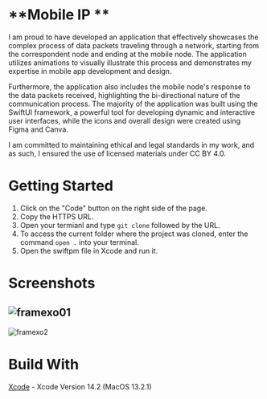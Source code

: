 
# **Mobile IP ** 

I am proud to have developed an application that effectively showcases the complex process of data packets traveling through a network, starting from the correspondent node and ending at the mobile node. The application utilizes animations to visually illustrate this process and demonstrates my expertise in mobile app development and design.

Furthermore, the application also includes the mobile node's response to the data packets received, highlighting the bi-directional nature of the communication process. The majority of the application was built using the SwiftUI framework, a powerful tool for developing dynamic and interactive user interfaces, while the icons and overall design were created using Figma and Canva.

I am committed to maintaining ethical and legal standards in my work, and as such, I ensured the use of licensed materials under CC BY 4.0.

# Getting Started
1. Click on the "Code" button on the right side of the page.
2. Copy the HTTPS URL.
3. Open your termianl and type `git clone` followed by the URL.
4. To access the current folder where the project was cloned, enter the command `open .` into your terminal.
5. Open the swiftpm file in Xcode and run it.


# Screenshots

![framexo01](https://user-images.githubusercontent.com/114150640/234104738-23dcec62-558f-4e3b-9278-dc35564ea63f.png)
---
![framexo2](https://user-images.githubusercontent.com/114150640/234104710-f48a188d-7d2a-4f79-b522-5558648dbd22.png)

# Build With
[Xcode](https://developer.apple.com/xcode/) - Xcode Version 14.2  (MacOS 13.2.1)
